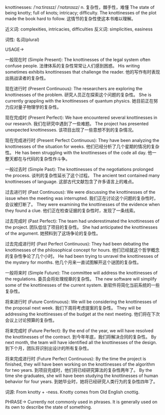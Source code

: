 knottinesses: /ˈnɑːtinɪsɪz/ /ˈnɒtɪnɪsɪz/
n.
复杂性，棘手性，难懂
The state of being knotty; full of knots; intricacy; difficulty.
The knottinesses of the plot made the book hard to follow.  这情节的复杂性使这本书难以理解。

近义词: complexities, intricacies, difficulties
反义词: simplicities, easiness

词性: 名词(plural)


USAGE->

一般现在时 (Simple Present):
The knottinesses of the legal system often confuse people. 法律体系的复杂性常常让人们感到困惑。
His writing sometimes exhibits knottinesses that challenge the reader. 他的写作有时表现出挑战读者的复杂性。


现在进行时 (Present Continuous):
The researchers are exploring the knottinesses of the problem. 研究人员正在探索这个问题的复杂性。
She is currently grappling with the knottinesses of quantum physics. 她目前正在努力应对量子物理学的复杂性。


现在完成时 (Present Perfect):
We have encountered several knottinesses in our research.  我们在研究中遇到了一些难题。
The project has presented unexpected knottinesses. 该项目出现了一些意想不到的复杂情况。


现在完成进行时 (Present Perfect Continuous):
They have been analyzing the knottinesses of the situation for weeks.  他们已经分析了几个星期的情况的复杂性。
He has been struggling with the knottinesses of the code all day. 他一整天都在与代码的复杂性作斗争。


一般过去时 (Simple Past):
The knottinesses of the negotiations prolonged the process. 谈判的复杂性延长了这个过程。
The ancient text contained many knottinesses of language. 这部古代文献包含了许多语言上的难点。


过去进行时 (Past Continuous):
We were discussing the knottinesses of the issue when the meeting was interrupted. 我们正在讨论这个问题的复杂性时，会议被打断了。
They were examining the knottinesses of the evidence when they found a clue. 他们正在检查证据的复杂性时，发现了一条线索。


过去完成时 (Past Perfect):
The team had underestimated the knottinesses of the project.  团队低估了项目的复杂性。
She had anticipated the knottinesses of the argument. 她预料到了这场争论的复杂性。


过去完成进行时 (Past Perfect Continuous):
They had been debating the knottinesses of the philosophical concept for hours.  他们已经就这个哲学概念的复杂性争论了几个小时。
He had been trying to unravel the knottinesses of the mystery for months. 他几个月来一直试图解开这个谜团的复杂性。


一般将来时 (Simple Future):
The committee will address the knottinesses of the regulations. 委员会将处理规章的复杂性。
The new software will simplify some of the knottinesses of the current system. 新软件将简化当前系统的一些复杂性。


将来进行时 (Future Continuous):
We will be considering the knottinesses of the proposal next week.  我们下周将考虑提案的复杂性。
They will be addressing the knottinesses of the budget at the next meeting. 他们将在下次会议上讨论预算的复杂性。


将来完成时 (Future Perfect):
By the end of the year, we will have resolved the knottinesses of the contract. 到今年年底，我们将解决合同的复杂性。
By next month, the team will have identified all the knottinesses of the design. 到下个月，团队将识别出设计的所有复杂性。


将来完成进行时 (Future Perfect Continuous):
By the time the project is finished, they will have been working on the knottinesses of the algorithm for two years. 到项目完成时，他们将已经研究算法的复杂性两年了。
By the time she graduates, she will have been studying the knottinesses of human behavior for four years. 到她毕业时，她将已经研究人类行为的复杂性四年了。


词源:
From knotty + -ness.  Knotty comes from Old English cnottig.


PHRASE->
Currently not commonly used in phrases.  It is generally used on its own to describe the state of something.
